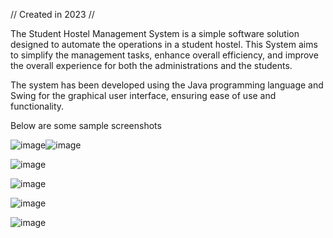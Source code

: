 // Created in 2023 // 

The Student Hostel Management System is a simple software solution designed to automate the operations in a student hostel. 
This System aims to simplify the management tasks, enhance overall efficiency, and improve the overall experience for both the administrations and the students.

The system has been developed using the Java programming language and Swing for the graphical user interface, ensuring ease of use and functionality.


Below are some sample screenshots

![image](https://github.com/user-attachments/assets/545570b7-4e5a-4eb4-bced-6b54a81a940d)![image](https://github.com/user-attachments/assets/eb9996b4-8654-4f64-9a37-869c5df8ec93)

![image](https://github.com/user-attachments/assets/9b55a5a0-6fff-4d00-92ac-3f6db64b9b65)

![image](https://github.com/user-attachments/assets/c6c4f6ca-564e-4cdd-b184-4486f4ab8210)

![image](https://github.com/user-attachments/assets/572c53e4-d7c9-4a74-97c8-540dd03f6694)

![image](https://github.com/user-attachments/assets/65d83eb5-e260-4f53-a6a5-5dce2e586483)
